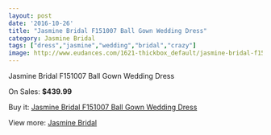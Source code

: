 ```yaml
---
layout: post
date: '2016-10-26'
title: "Jasmine Bridal F151007 Ball Gown Wedding Dress"
category: Jasmine Bridal
tags: ["dress","jasmine","wedding","bridal","crazy"]
image: http://www.eudances.com/1621-thickbox_default/jasmine-bridal-f151007-ball-gown-wedding-dress.jpg
---
```

Jasmine Bridal F151007 Ball Gown Wedding Dress

On Sales: **$439.99**
<a href="https://www.eudances.com/en/jasmine-bridal/579-jasmine-bridal-f151007-ball-gown-wedding-dress.html"><amp-img layout="responsive" width="600" height="600" src="//www.eudances.com/1621-thickbox_default/jasmine-bridal-f151007-ball-gown-wedding-dress.jpg" alt="Jasmine Bridal F151007 Ball Gown Wedding Dress 0" /></a>
<a href="https://www.eudances.com/en/jasmine-bridal/579-jasmine-bridal-f151007-ball-gown-wedding-dress.html"><amp-img layout="responsive" width="600" height="600" src="//www.eudances.com/1622-thickbox_default/jasmine-bridal-f151007-ball-gown-wedding-dress.jpg" alt="Jasmine Bridal F151007 Ball Gown Wedding Dress 1" /></a>

Buy it: [Jasmine Bridal F151007 Ball Gown Wedding Dress](https://www.eudances.com/en/jasmine-bridal/579-jasmine-bridal-f151007-ball-gown-wedding-dress.html "Jasmine Bridal F151007 Ball Gown Wedding Dress")

View more: [Jasmine Bridal](https://www.eudances.com/en/6-jasmine-bridal "Jasmine Bridal")